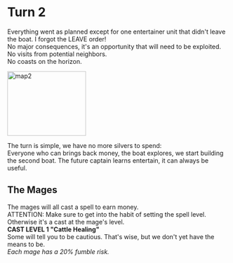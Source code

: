 # Turn 2

Everything went as planned except for one entertainer unit that didn't leave the boat. I forgot the LEAVE order!  
No major consequences, it's an opportunity that will need to be exploited.  
No visits from potential neighbors.  
No coasts on the horizon.  

<img width="179" height="147" alt="map2" src="https://github.com/user-attachments/assets/9a6cd80c-0353-4afd-9fe5-db8261ff0d4a" />


The turn is simple, we have no more silvers to spend:  
Everyone who can brings back money, the boat explores, we start building the second boat. The future captain learns entertain, it can always be useful.  

## The Mages

The mages will all cast a spell to earn money.  
ATTENTION: Make sure to get into the habit of setting the spell level. Otherwise it's a cast at the mage's level.  
**CAST LEVEL 1 "Cattle Healing"**  
Some will tell you to be cautious. That's wise, but we don't yet have the means to be.  
*Each mage has a 20% fumble risk.*

